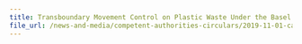 ```yaml
---
title: Transboundary Movement Control on Plastic Waste Under the Basel Convention 
file_url: /news-and-media/competent-authorities-circulars/2019-11-01-ca.pdf
---
```

